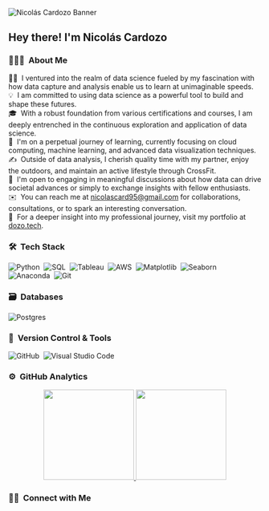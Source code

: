 ![Nicolás Cardozo Banner](https://github.com/nicolascard95/nicolascard95/blob/main/assets/banner.png)



<h2 align="left">Hey there! I'm Nicolás Cardozo</h2>

### 👨🏻‍💻 &nbsp;About Me

👨‍💻 &nbsp;I ventured into the realm of data science fueled by my fascination with how data capture and analysis enable us to learn at unimaginable speeds.\
💡 &nbsp;I am committed to using data science as a powerful tool to build and shape these futures.\
🎓 &nbsp;With a robust foundation from various certifications and courses, I am deeply entrenched in the continuous exploration and application of data science.\
🌱 &nbsp;I'm on a perpetual journey of learning, currently focusing on cloud computing, machine learning, and advanced data visualization techniques.\
✍️ &nbsp;Outside of data analysis, I cherish quality time with my partner, enjoy the outdoors, and maintain an active lifestyle through CrossFit.\
💬 &nbsp;I'm open to engaging in meaningful discussions about how data can drive societal advances or simply to exchange insights with fellow enthusiasts.\
✉️ &nbsp;You can reach me at [nicolascard95@gmail.com](mailto:nicolascard95@gmail.com) for collaborations, consultations, or to spark an interesting conversation.\
📄 &nbsp;For a deeper insight into my professional journey, visit my portfolio at [dozo.tech](https://dozo.tech).




### 🛠 &nbsp;Tech Stack

![Python](https://img.shields.io/badge/python-3670A0?style=for-the-badge&logo=python&logoColor=ffdd54)&nbsp;
![SQL](https://img.shields.io/badge/sql-%23323330.svg?style=for-the-badge&logo=postgresql&logoColor=%23F7DF1E)&nbsp;
![Tableau](https://img.shields.io/badge/tableau-%23ED8B00.svg?style=for-the-badge&logo=tableau&logoColor=white)&nbsp;
![AWS](https://img.shields.io/badge/aws-%2300599C.svg?style=for-the-badge&logo=amazon-aws&logoColor=white)&nbsp;
![Matplotlib](https://img.shields.io/badge/matplotlib-%23563D7C.svg?style=for-the-badge&logo=python&logoColor=white)&nbsp;
![Seaborn](https://img.shields.io/badge/seaborn-%23E34F26.svg?style=for-the-badge&logo=python&logoColor=white)&nbsp;
![Anaconda](https://img.shields.io/badge/anaconda-%231572B6.svg?style=for-the-badge&logo=anaconda&logoColor=white)&nbsp;
![Git](https://img.shields.io/badge/git-000?style=for-the-badge&logo=git)&nbsp;

### 🗃 &nbsp;Databases

![Postgres](https://img.shields.io/badge/postgres-%23316192.svg?style=for-the-badge&logo=postgresql&logoColor=white)&nbsp;

### 🧰 &nbsp;Version Control & Tools

![GitHub](https://img.shields.io/badge/github-%23121011.svg?style=for-the-badge&logo=github&logoColor=white)&nbsp;
![Visual Studio Code](https://img.shields.io/badge/Visual%20Studio%20Code-0078d7.svg?style=for-the-badge&logo=visual-studio-code&logoColor=white)&nbsp;

### ⚙️ &nbsp;GitHub Analytics

<p align="center">
  <a href="https://github.com/nicolascard95">
    <img height="180em" src="https://github-readme-stats-eight-theta.vercel.app/api?username=nicolascard95&show_icons=true&theme=algolia&include_all_commits=true&count_private=true"/>
    <img height="180em" src="https://github-readme-stats-eight-theta.vercel.app/api/top-langs/?username=nicolascard95&layout=compact&langs_count=8&theme=algolia"/>
  </a>
</p>

### 🤝🏻 &nbsp;Connect with Me

<p align="center">
<a href="https://linkedin.com/in/nicolascard95"><img src="https://img.shields.io/badge/-Nicolás%20Cardozo-0077B5?style=flat&logo=Linkedin&logoColor=
